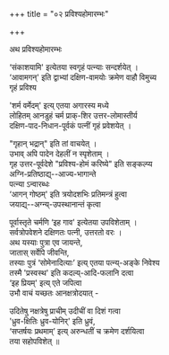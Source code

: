 +++
title = "०२ प्रविश्यहोमारम्भः"

+++

अथ प्रविश्यहोमारम्भः

‘संकाशयामि' इत्येतया स्वगृहं पत्न्याः सन्दर्शयेत् ।  
‘आवामगन्' इति द्वाभ्यां दक्षिण-वामयोः क्रमेण वाहौ विमुच्य  
गृहं प्रविश्य  

'शर्म वर्मेदम्' इत्य् एतया अगारस्य मध्ये  
लोहितम् आनडुहं चर्म प्राक्-शिर उत्तर-लोमास्तीर्य  
दक्षिण-पाद-निधान-पूर्वकं पत्नीं गृहं प्रवेशयेत् । 

"गृहान् भद्रान्" इति तां वाचयेत् ।  
उभाव् अपि पादेन देहलीं न स्पृशेताम् ।  
गृह उत्तर-पूर्वदेशे "प्रविश्य-होमं करिष्ये" इति सङ्कल्प्य  
अग्नि-प्रतिष्ठाद्य्--आज्य-भागान्ते  
पत्न्या ऽन्वारब्धः  
‘आगन् गोष्ठम्' इति त्रयोदशभिः प्रतिमन्त्रं हुत्वा  
जयाद्य्--अग्न्य्-उपस्थानान्तं कृत्वा  

पूर्वास्तृते चर्मणि ‘इह गाव' इत्येतया उपविशेताम् ।  
सर्वत्रोपवेशने दक्षिणतः पत्नी, उत्तरतो वरः ।  
अथ यस्याः पुत्रा एव जायन्ते,  
जातास् सर्वेपि जीवन्ति,  
तस्याः पुत्रं ‘सोमेनादित्याः’ इत्य् एतया पत्न्य्-अङ्के निवेश्य  
तस्मै 'प्रस्वस्थ' इति कदल्य्-आदि-फलानि दत्वा  
‘इह प्रियम्' इत्य् एते जपित्वा  
उभौ वाचं यच्छतः आनक्षत्रोदयात् -  

उदितेषु नक्षत्रेषु प्राचीम् उदीचीं वा दिशं गत्वा  
'ध्रुव-क्षितिः ध्रुव-योनिर्' इति ध्रुवं,  
‘सप्तर्षयः प्रथमाम्’ इत्य् अरुन्धतीं च क्रमेण दर्शयित्वा  
तया सहोपविशेत् ॥

